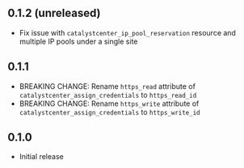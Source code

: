 ## 0.1.2 (unreleased)

- Fix issue with `catalystcenter_ip_pool_reservation` resource and multiple IP pools under a single site

## 0.1.1

- BREAKING CHANGE: Rename `https_read` attribute of `catalystcenter_assign_credentials` to `https_read_id`
- BREAKING CHANGE: Rename `https_write` attribute of `catalystcenter_assign_credentials` to `https_write_id`

## 0.1.0

- Initial release
